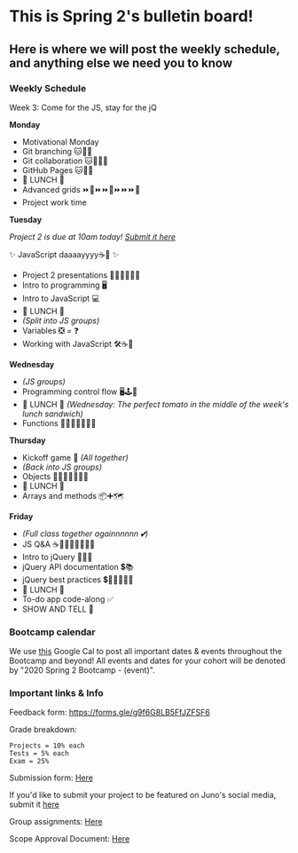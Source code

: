 # This is Spring 2's bulletin board!

## Here is where we will post the weekly schedule, and anything else we need you to know


<!-- ### Daily Schedule

_ALL TIMES ARE ESTIMATES FOR YOUR CONVIENICE AND AWARENESS AND ARE SUBJECT TO CHANGE_

We would like you to have a detailed a schedule to refer to now that we are online. However, we need to be super flexible with timing to allow for lessons to be extra juicy when YOU want them to be. **Never worry** if the real life timing isn't matching this estimate. We will adjust as needed and make sure the content gets covered and that you get the time you need for projects.  -->


### Weekly Schedule

Week 3: Come for the JS, stay for the jQ

**Monday**

* Motivational Monday
* Git branching 🐱🐙🌳
* Git collaboration 🐱🐙👯‍♀️
* GitHub Pages 🐱🐙📃
* 🍴 LUNCH 🍴
* Advanced grids ⏩🔳⏩⏩🔳⏩⏩⏩🔳
* Project work time


**Tuesday**

_Project 2 is due at 10am today! [Submit it here](https://docs.google.com/forms/d/e/1FAIpQLSeRr63HMZPrJDomUPKwtmYRsTXWP8pCPFdGEyE2cFst-7BFUQ/viewform)_

✨ JavaScript daaaayyyy☕📃 ✨

* Project 2 presentations 👏🏽👏🏽👏🏽
* Intro to programming 🖥
* Intro to JavaScript 💻
* 🍴 LUNCH 🍴
* _(Split into JS groups)_
* Variables ❎ *=* ❓
* Working with JavaScript 🛠☕📃


**Wednesday**

* _(JS groups)_
* Programming control flow 🖥🕹🌊
* 🍴 LUNCH 🍴 _(Wednesday: The perfect tomato in the middle of the week's lunch sandwich)_
* Functions 🕺🏽💃🏽👯‍♂️🥂


**Thursday**

* Kickoff game 🏈 _(All together)_
* _(Back into JS groups)_
* Objects 👩🏽‍⚖️🔨🙅🏽‍♀️
* 🍴 LUNCH 🍴
* Arrays and methods 📦➕🗺


**Friday**

* _(Full class together againnnnnn 💕)_
* JS Q&A ☕📃🙋🏽‍♀️🙋🏽‍♂️
* Intro to jQuery 👋🏽💲
* jQuery API documentation 💲📚
* jQuery best practices 💲👍🏽🏋🏽‍♀️
* 🍴 LUNCH 🍴
* To-do app code-along ✅
* SHOW AND TELL 🎉


### Bootcamp calendar

We use [this](https://calendar.google.com/calendar/embed?src=hackeryou.com_ckj6930nr6kraakaisos09cccs%40group.calendar.google.com&ctz=America%2FToronto) Google Cal to post all important dates & events throughout the Bootcamp and beyond! All events and dates for your cohort will be denoted by "2020 Spring 2 Bootcamp - (event)".

### Important links & Info

Feedback form: https://forms.gle/g9f6G8LB5FfJZFSF6

Grade breakdown:

```
Projects = 10% each
Tests = 5% each
Exam = 25%
```

Submission form: [Here](https://docs.google.com/forms/d/11X0cb0hwvmqjY66aNJbSGI2XMbLtd4K1zNW-R_s6kQ0/)

If you'd like to submit your project to be featured on Juno's social media, submit it [here](https://docs.google.com/forms/d/e/1FAIpQLSdu5QfWrOBE14L00vhc1e4IfbwXV4X7CzNdjwJxoP4uOSDA3w/viewform)

Group assignments: [Here](https://docs.google.com/spreadsheets/d/1nNtc4s0M6aWJv1K_sNPYzFOXappNFq9LZYzwl4B9JQg/)

Scope Approval Document: [Here](https://docs.google.com/forms/d/1PETHgqnOLXSwjmI41fFQizKcIyB5Q4wnidCTM1ZXwbE/)
